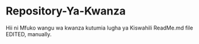 # Repository-Ya-Kwanza
Hii ni Mfuko wangu wa kwanza kutumia lugha ya Kiswahili
ReadMe.md file EDITED, manually.
